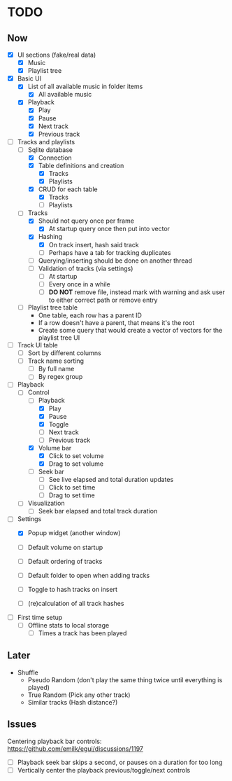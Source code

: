 # TODO

## Now

- [x] UI sections (fake/real data)
    - [x] Music
    - [x] Playlist tree

- [x] Basic UI
    - [x] List of all available music in folder items
        - [x] All available music
    - [x] Playback
        - [x] Play
        - [x] Pause
        - [x] Next track
        - [x] Previous track

- [ ] Tracks and playlists
    - [ ] Sqlite database
        - [x] Connection
        - [x] Table definitions and creation
            - [x] Tracks
            - [x] Playlists
        - [x] CRUD for each table
            - [x] Tracks
            - [ ] Playlists
    - [ ] Tracks
        - [x] Should not query once per frame
            - [x] At startup query once then put into vector
        - [x] Hashing
            - [x] On track insert, hash said track
            - [ ] Perhaps have a tab for tracking duplicates
        - [ ] Querying/inserting should be done on another thread
        - [ ] Validation of tracks (via settings)
            - [ ] At startup
            - [ ] Every once in a while
            - [ ] __DO NOT__ remove file, instead mark with warning and ask user to either correct path or remove entry
    - [ ] Playlist tree table
        - One table, each row has a parent ID
        - If a row doesn't have a parent, that means it's the root
        - Create some query that would create a vector of vectors for the playlist tree UI

- [ ] Track UI table
    - [ ] Sort by different columns
    - [ ] Track name sorting
        - [ ] By full name
        - [ ] By regex group

- [ ] Playback
    - [ ] Control
        - [ ] Playback
            - [x] Play
            - [x] Pause
            - [x] Toggle
            - [ ] Next track
            - [ ] Previous track
        - [x] Volume bar
            - [x] Click to set volume
            - [x] Drag to set volume
        - [ ] Seek bar
            - [ ] See live elapsed and total duration updates
            - [ ] Click to set time
            - [ ] Drag to set time
    - [ ] Visualization
        - [ ] Seek bar elapsed and total track duration

- [ ] Settings
    - [x] Popup widget (another window)
    - [ ] Default volume on startup
    - [ ] Default ordering of tracks

    - [ ] Default folder to open when adding tracks
    - [ ] Toggle to hash tracks on insert
    - [ ] (re)calculation of all track hashes

- [ ] First time setup
    - [ ] Offline stats to local storage
        - [ ] Times a track has been played

## Later

- Shuffle
    - Pseudo Random (don't play the same thing twice until everything is played)
    - True Random (Pick any other track)
    - Similar tracks (Hash distance?)

## Issues

Centering playback bar controls: https://github.com/emilk/egui/discussions/1197

- [ ] Playback seek bar skips a second, or pauses on a duration for too long
- [ ] Vertically center the playback previous/toggle/next controls
